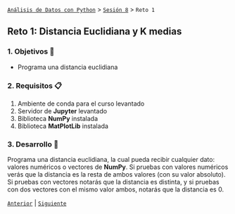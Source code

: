 [`Análisis de Datos con Python`](../../README.md) > [`Sesión 8`](../README.md) > `Reto 1`

## Reto 1: Distancia Euclidiana y K medias

### 1. Objetivos :dart:

- Programa una distancia euclidiana

### 2. Requisitos :clipboard:

1. Ambiente de conda para el curso levantado
1. Servidor de __Jupyter__ levantado
1. Biblioteca __NumPy__ instalada
1. Biblioteca __MatPlotLib__ instalada

### 3. Desarrollo :rocket:

Programa una distancia euclidiana, la cual pueda recibir cualquier dato: valores numéricos o vectores de __NumPy__. Si pruebas con valores numéricos verás que la distancia es la resta de ambos valores (con su valor absoluto). Si pruebas con vectores notarás que la distancia es distinta, y si pruebas con dos vectores con el mismo valor ambos, notarás que la distancia es 0.

[`Anterior`](../ejemplo01/README.md) | [`Siguiente`](../reto02/README.md)
